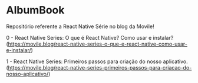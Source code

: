 # AlbumBook

Repositório referente a React Native Série no blog da Movile!

0 - React Native Series: O que é React Native? Como usar e instalar? (https://movile.blog/react-native-series-o-que-e-react-native-como-usar-e-instalar/)

1 - React Native Series: Primeiros passos para criação do nosso aplicativo. (https://movile.blog/react-native-series-primeiros-passos-para-criacao-do-nosso-aplicativo/)
